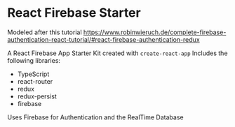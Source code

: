 # React Firebase Starter

Modeled after this tutorial https://www.robinwieruch.de/complete-firebase-authentication-react-tutorial/#react-firebase-authentication-redux

A React Firebase App Starter Kit created with `create-react-app`
Includes the following libraries:

* TypeScript
* react-router
* redux
* redux-persist
* firebase

Uses Firebase for Authentication and the RealTime Database

